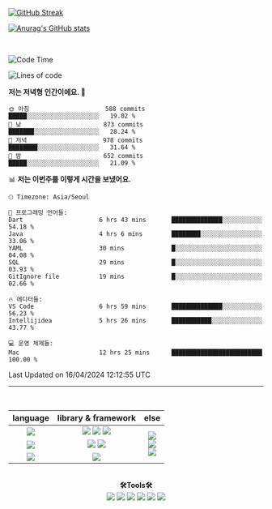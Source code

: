 <div>
 
 [![GitHub Streak](https://streak-stats.demolab.com/?user=hyeonjoonpark)](https://git.io/streak-stats)

 [![Anurag's GitHub stats](https://github-readme-stats.vercel.app/api?username=hyeonjoonpark)](https://github.com/hyeonjoonpark/github-readme-stats)


</div>

<a href="https://github.com/hyeonjoonpark"></a>

<br>
<div>

<!--START_SECTION:waka-->
![Code Time](http://img.shields.io/badge/Code%20Time-53%20hrs%201%20min-blue)

![Lines of code](https://img.shields.io/badge/%EC%A0%80%EB%8A%94%20%EC%97%AC%ED%83%9C%EA%B9%8C%EC%A7%80%20-2.4%20million%20%EC%A4%84%EC%9D%98%20%EC%BD%94%EB%93%9C%EB%A5%BC%20%EC%9E%91%EC%84%B1%ED%96%88%EC%96%B4%EC%9A%94.-blue)

**저는 저녁형 인간이에요. 🦉** 

```text
🌞 아침                     588 commits         █████░░░░░░░░░░░░░░░░░░░░   19.02 % 
🌆 낮　                     873 commits         ███████░░░░░░░░░░░░░░░░░░   28.24 % 
🌃 저녁                     978 commits         ████████░░░░░░░░░░░░░░░░░   31.64 % 
🌙 밤　                     652 commits         █████░░░░░░░░░░░░░░░░░░░░   21.09 % 
```


📊 **저는 이번주를 이렇게 시간을 보냈어요.** 

```text
🕑︎ Timezone: Asia/Seoul

💬 프로그래밍 언어들: 
Dart                     6 hrs 43 mins       ██████████████░░░░░░░░░░░   54.18 % 
Java                     4 hrs 6 mins        ████████░░░░░░░░░░░░░░░░░   33.06 % 
YAML                     30 mins             █░░░░░░░░░░░░░░░░░░░░░░░░   04.08 % 
SQL                      29 mins             █░░░░░░░░░░░░░░░░░░░░░░░░   03.93 % 
GitIgnore file           19 mins             █░░░░░░░░░░░░░░░░░░░░░░░░   02.66 % 

🔥 에디터들: 
VS Code                  6 hrs 59 mins       ██████████████░░░░░░░░░░░   56.23 % 
Intellijidea             5 hrs 26 mins       ███████████░░░░░░░░░░░░░░   43.77 % 

💻 운영 체제들: 
Mac                      12 hrs 25 mins      █████████████████████████   100.00 % 
```


 Last Updated on 16/04/2024 12:12:55 UTC
<!--END_SECTION:waka-->

---
<br>

<div align="left">
<div align="center"> 
<table style="text-align: center;">
  <thead>
    <tr>
      <th>language</th>
      <th>library & framework</th>
      <th>else</th>
    </tr>
  </thead>
  <tbody>
    <tr>
      <td><img src="https://img.shields.io/badge/Javascript-e4e94f?style=for-the-badge&logo=javascript&logoColor=white"/></td>
      <td>
        <img src="https://img.shields.io/badge/Node.js-02a100?style=for-the-badge&logo=node.js&logoColor=white"/>
        <img src="https://img.shields.io/badge/express-000000?style=for-the-badge&logo=express&logoColor=white"/>
        <img src="https://img.shields.io/badge/React-61DAFB?style=for-the-badge&logo=React&logoColor=black"/>
      </td>
      <td rowspan="4">
        <img src="https://img.shields.io/badge/MySQL-ac4534?style=for-the-badge&logo=mysql&logoColor=black"/><br>
        <img src="https://img.shields.io/badge/ORACLE-F80000?style=for-the-badge&logo=oracle&logoColor=white"/><br>
        <img src="https://img.shields.io/badge/Docker-2496ED?style=for-the-badge&logo=Docker&logoColor=white"/><br>
      </td>
    </tr>
    <tr>
      <td><img src="https://img.shields.io/badge/Java-007396?style=for-the-badge&logo=java&logoColor=white"/></td>
      <td>
        <img src="https://img.shields.io/badge/spring-6DB33F?style=for-the-badge&logo=spring&logoColor=white"/>
        <img src="https://img.shields.io/badge/JPA-90ee90?style=for-the-badge&logo=JPA&logoColor=black"/>
      </td>
    </tr>
    <tr>
      <td><img src="https://img.shields.io/badge/Dart-343939?style=for-the-badge&logo=dart&logoColor=black"/></td>
      <td><img src="https://img.shields.io/badge/Flutter-02569B?style=for-the-badge&logo=flutter&logoColor=white"/></td>
    </tr>
  </tbody>
</table>

<br>

  <div align="center">
<b>🛠Tools🛠</b>
  </div>
  <div align="center">
<img src="https://img.shields.io/badge/Visual Studio code-24acf2?style=for-the-badge&logo=visualstudiocode&logoColor=white"/>
<img src="https://img.shields.io/badge/IntelliJ-darkblue?style=for-the-badge&logo=intelliJ&logoColor=white"/>
<img src="https://img.shields.io/badge/Android Studio-24acf2?style=for-the-badge&logo=androidstudio&logoColor=white"/>
<img src="https://img.shields.io/badge/Xcode-147EFB?style=for-the-badge&logo=Xcode&logoColor=white"/>
<img src="https://img.shields.io/badge/Git-orange?style=for-the-badge&logo=Git&logoColor=white"/>
<img src="https://img.shields.io/badge/Github-black?style=for-the-badge&logo=Github&logoColor=white"/>
  </div>
  <br>

</div>


